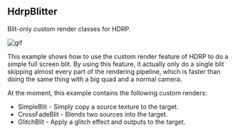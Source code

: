 HdrpBlitter
-----------

Blit-only custom render classes for HDRP.

![gif](https://i.imgur.com/SsGMDnv.gif)

This example shows how to use the custom render feature of HDRP to do a simple
full screen blit. By using this feature, it actually only do a single blit
skipping almost every part of the rendering pipeline, which is faster than
doing the same thing with a big quad and a normal camera.

At the moment, this example contains the following custom renders:

- SimpleBlit - Simply copy a source texture to the target.
- CrossFadeBlit - Blends two sources into the target.
- GlitchBlit - Apply a glitch effect and outputs to the target.
